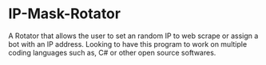 # IP-Mask-Rotator
A Rotator that allows the user to set an random IP to web scrape or assign a bot with an IP address. Looking to have this program to work on multiple coding languages such as, C# or other open source softwares.
